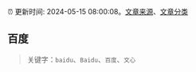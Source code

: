 :alarm_clock: 更新时间: 2024-05-15 08:00:08。[文章来源](/README.md)、[文章分类](/TAGS.md)

## 百度


> 关键字：`baidu`、`Baidu`、`百度`、`文心`



